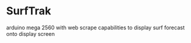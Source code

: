 # SurfTrak
arduino mega 2560 with web scrape capabilities to display surf forecast onto display screen
